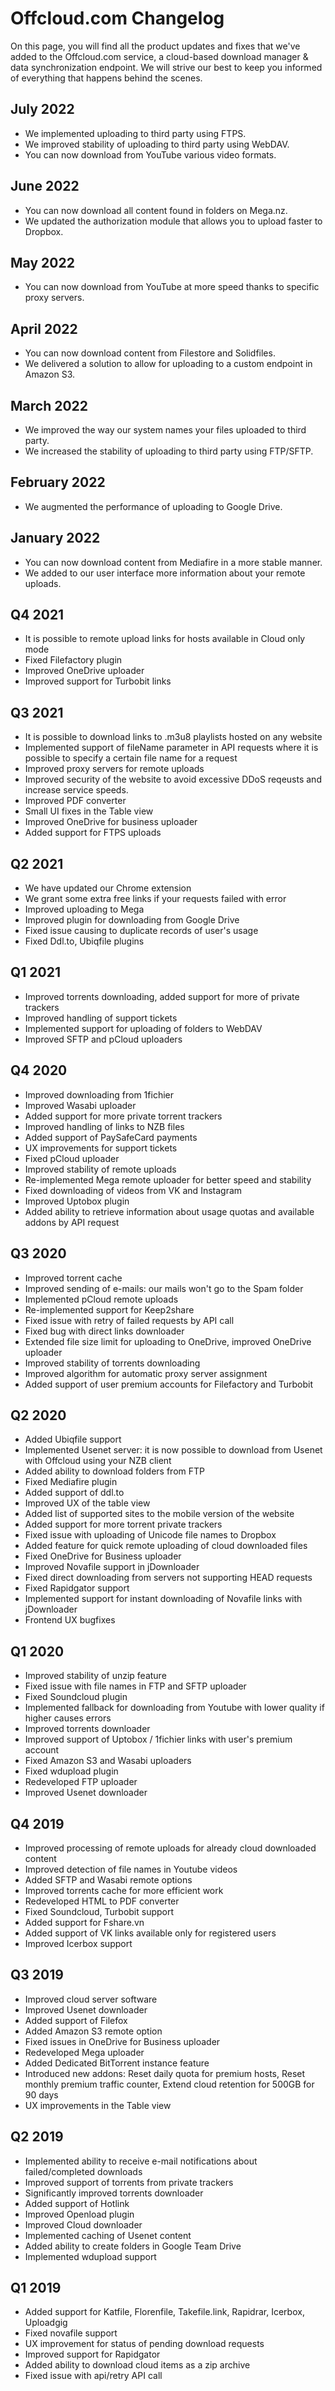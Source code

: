 # Offcloud.com Changelog
On this page, you will find all the product updates and fixes that we've added to the Offcloud.com service, a cloud-based download manager & data synchronization endpoint. We will strive our best to keep you informed of everything that happens behind the scenes.



## July 2022
- We implemented uploading to third party using FTPS.
- We improved stability of uploading to third party using WebDAV.
- You can now download from YouTube various video formats.
 
## June 2022
- You can now download all content found in folders on Mega.nz.
- We updated the authorization module that allows you to upload faster to Dropbox.
 
## May 2022
- You can now download from YouTube at more speed thanks to specific proxy servers.
 
## April 2022
- You can now download content from Filestore and Solidfiles.
- We delivered a solution to allow for uploading to a custom endpoint in Amazon S3.
 
## March 2022
- We improved the way our system names your files uploaded to third party.
- We increased the stability of uploading to third party using FTP/SFTP.
 
## February 2022
- We augmented the performance of uploading to Google Drive.
 
## January 2022
- You can now download content from Mediafire in a more stable manner.
- We added to our user interface more information about your remote uploads.

## Q4 2021
- It is possible to remote upload links for hosts available in Cloud only mode
- Fixed Filefactory plugin
- Improved OneDrive uploader
- Improved support for Turbobit links

## Q3 2021
- It is possible to download links to .m3u8 playlists hosted on any website
- Implemented support of fileName parameter in API requests where it is possible to specify a certain file name for a request
- Improved proxy servers for remote uploads
- Improved security of the website to avoid excessive DDoS reqeusts and increase service speeds.
- Improved PDF converter
- Small UI fixes in the Table view
- Improved OneDrive for business uploader
- Added support for FTPS uploads

## Q2 2021
- We have updated our Chrome extension
- We grant some extra free links if your requests failed with error
- Improved uploading to Mega
- Improved plugin for downloading from Google Drive
- Fixed issue causing to duplicate records of user's usage
- Fixed Ddl.to, Ubiqfile plugins

## Q1 2021
- Improved torrents downloading, added support for more of private trackers
- Improved handling of support tickets
- Implemented support for uploading of folders to WebDAV
- Improved SFTP and pCloud uploaders

## Q4 2020
- Improved downloading from 1fichier
- Improved Wasabi uploader
- Added support for more private torrent trackers
- Improved handling of links to NZB files
- Added support of PaySafeCard payments
- UX improvements for support tickets
- Fixed pCloud uploader
- Improved stability of remote uploads
- Re-implemented Mega remote uploader for better speed and stability
- Fixed downloading of videos from VK and Instagram
- Improved Uptobox plugin
- Added ability to retrieve information about usage quotas and available addons by API request

## Q3 2020
- Improved torrent cache
- Improved sending of e-mails: our mails won't go to the Spam folder
- Implemented pCloud remote uploads
- Re-implemented support for Keep2share
- Fixed issue with retry of failed requests by API call
- Fixed bug with direct links downloader
- Extended file size limit for uploading to OneDrive, improved OneDrive uploader
- Improved stability of torrents downloading
- Improved algorithm for automatic proxy server assignment
- Added support of user premium accounts for Filefactory and Turbobit

## Q2 2020
- Added Ubiqfile support
- Implemented Usenet server: it is now possible to download from Usenet with Offcloud using your NZB client
- Added ability to download folders from FTP
- Fixed Mediafire plugin
- Added support of ddl.to
- Improved UX of the table view
- Added list of supported sites to the mobile version of the website
- Added support for more torrent private trackers
- Fixed issue with uploading of Unicode file names to Dropbox
- Added feature for quick remote uploading of cloud downloaded files
- Fixed OneDrive for Business uploader
- Improved Novafile support in jDownloader
- Fixed direct downloading from servers not supporting HEAD requests
- Fixed Rapidgator support
- Implemented support for instant downloading of Novafile links with jDownloader
- Frontend UX bugfixes

## Q1 2020
- Improved stability of unzip feature
- Fixed issue with file names in FTP and SFTP uploader
- Fixed Soundcloud plugin
- Implemented fallback for downloading from Youtube with lower quality if higher causes errors
- Improved torrents downloader
- Improved support of Uptobox / 1fichier links with user's premium account
- Fixed Amazon S3 and Wasabi uploaders
- Fixed wdupload plugin
- Redeveloped FTP uploader
- Improved Usenet downloader

## Q4 2019
- Improved processing of remote uploads for already cloud downloaded content
- Improved detection of file names in Youtube videos
- Added SFTP and Wasabi remote options
- Improved torrents cache for more efficient work
- Redeveloped HTML to PDF converter
- Fixed Soundcloud, Turbobit support
- Added support for Fshare.vn
- Added support of VK links available only for registered users
- Improved Icerbox support

## Q3 2019
- Improved cloud server software
- Improved Usenet downloader
- Added support of Filefox
- Added Amazon S3 remote option
- Fixed issues in OneDrive for Business uploader
- Redeveloped Mega uploader
- Added Dedicated BitTorrent instance feature
- Introduced new addons: Reset daily quota for premium hosts, Reset monthly premium traffic counter, Extend cloud retention for 500GB for 90 days
- UX improvements in the Table view

## Q2 2019
- Implemented ability to receive e-mail notifications about failed/completed downloads
- Improved support of torrents from private trackers
- Significantly improved torrents downloader
- Added support of Hotlink
- Improved Openload plugin
- Improved Cloud downloader
- Implemented caching of Usenet content
- Added ability to create folders in Google Team Drive
- Implemented wdupload support

## Q1 2019 
- Added support for Katfile, Florenfile, Takefile.link, Rapidrar, Icerbox, Uploadgig
- Fixed novafile support
- UX improvement for status of pending download requests
- Improved support for Rapidgator
- Added ability to download cloud items as a zip archive
- Fixed issue with api/retry API call
